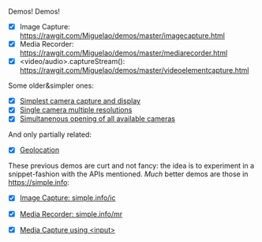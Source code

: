 
Demos! Demos!

- [x] Image Capture: https://rawgit.com/Miguelao/demos/master/imagecapture.html
- [x] Media Recorder: https://rawgit.com/Miguelao/demos/master/mediarecorder.html
- [x] &lt;video/audio&gt;.captureStream(): https://rawgit.com/Miguelao/demos/master/videoelementcapture.html

Some older&simpler ones:

- [x] [Simplest camera capture and display](https://rawgit.com/Miguelao/demos/master/gum_simple.html)
- [x] [Single camera multiple resolutions](https://rawgit.com/Miguelao/demos/master/gum_resolutions.html)
- [x] [Simultanenous opening of all available cameras](https://rawgit.com/Miguelao/demos/master/gum_multi.html)

And only partially related:

- [x] [Geolocation](https://rawgit.com/Miguelao/demos/master/geolocation.html)

These previous demos are curt and not fancy: the idea is to experiment in a
snippet-fashion with the APIs mentioned. _Much_ better demos are those in
https://simple.info:
- [x] [Image Capture: simple.info/ic](https://simpl.info/imagecapture/)
- [x] [Media Recorder: simple.info/mr](http://simpl.info/mediarecorder/)

- [x] [Media Capture using &lt;input&gt;](http://simpl.info/mediacapture/)
